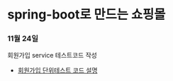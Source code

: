 
# spring-boot로 만드는 쇼핑몰

### 11월 24일
회원가입 service 테스트코드 작성
* [회원가입 단위테스트 코드 설명](https://blog.naver.com/tkgksw/222152097785)



